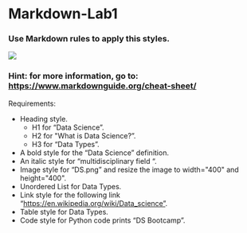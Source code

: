 # Markdown-Lab1

### Use Markdown rules to apply this styles.

![](https://paper-attachments.dropboxusercontent.com/s_D9627FF11E0897FC1441B9CD82C6E539C12E2795FDF04E895A2205B1BE56A599_1673423145864_Screen+Shot+1444-06-17+at+9.20.35+AM.png)


### Hint: for more information, go to: https://www.markdownguide.org/cheat-sheet/

Requirements:
- Heading style.
    - H1 for “Data Science”.
    - H2 for "What is Data Science?”.
    - H3 for “Data Types”.
- A bold style for the “Data Science” definition.
- An italic style for “multidisciplinary field “.
- Image style for “DS.png” and resize the image to width="400" and height="400".
- Unordered List for Data Types.
- Link style for the following link “https://en.wikipedia.org/wiki/Data_science”.
- Table style for Data Types.
- Code style for Python code prints “DS Bootcamp”.
